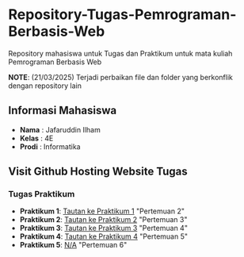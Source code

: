 # Repository-Tugas-Pemrograman-Berbasis-Web
Repository mahasiswa untuk Tugas dan Praktikum untuk mata kuliah Pemrograman Berbasis Web

**NOTE**: (21/03/2025) Terjadi perbaikan file dan folder yang berkonflik dengan repository lain

## Informasi Mahasiswa
- **Nama**   :  Jafaruddin Ilham
- **Kelas**  :  4E
- **Prodi**  :  Informatika

## Visit Github Hosting Website Tugas

### Tugas Praktikum
- **Praktikum 1**: [Tautan ke Praktikum 1](https://hostingwebjafarilhm.github.io/PBW-Praktikum-1-WebHost/) "Pertemuan 2"
- **Praktikum 2**: [Tautan ke Praktikum 2]( https://hostingwebjafarilhm.github.io/PBW-Praktikum-2-WebHost/) "Pertemuan 3"
- **Praktikum 3**: [Tautan ke Praktikum 3](https://hostingwebjafarilhm.github.io/PBW-Praktikum-3-WebHost/) "Pertemuan 4"
- **Praktikum 4**: [Tautan ke Praktikum 4](https://hostingwebjafarilhm.github.io/PBW-Praktikum-4-WebHost/) "Pertemuan 5"
- **Praktikum 5**: [N/A](#) "Pertemuan 6"
